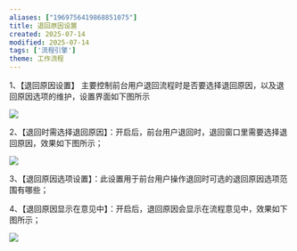```yaml
---
aliases: ["1969756419868851075"]
title: 退回原因设置
created: 2025-07-14
modified: 2025-07-14
tags: ['流程引擎']
theme: 工作流程
---
```


1、【退回原因设置】 主要控制前台用户退回流程时是否要选择退回原因，以及退回原因选项的维护，设置界面如下图所示

![](2afdd107aab4c01f12637fe8a17ddeeb.jpg)

2、【退回时需选择退回原因】：开启后，前台用户退回时，退回窗口里需要选择退回原因，效果如下图所示；

![](ecc2723aca089ab87bffb13c87f6ad7a.jpg)

3、【退回原因选项设置】：此设置用于前台用户操作退回时可选的退回原因选项范围有哪些；

4、【退回原因显示在意见中】：开启后，退回原因会显示在流程意见中，效果如下图所示；

![](5a7a4cf347b1a6c355ff98d8b325ce64.jpg)